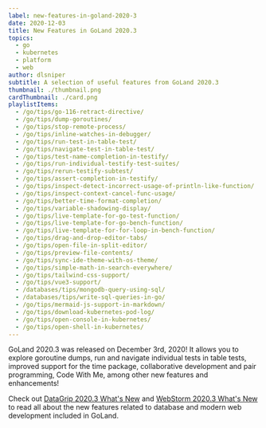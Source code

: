 ```yaml
---
label: new-features-in-goland-2020-3
date: 2020-12-03
title: New Features in GoLand 2020.3
topics:
  - go
  - kubernetes
  - platform
  - web
author: dlsniper
subtitle: A selection of useful features from GoLand 2020.3
thumbnail: ./thumbnail.png
cardThumbnail: ./card.png
playlistItems:
  - /go/tips/go-116-retract-directive/
  - /go/tips/dump-goroutines/
  - /go/tips/stop-remote-process/
  - /go/tips/inline-watches-in-debugger/
  - /go/tips/run-test-in-table-test/
  - /go/tips/navigate-test-in-table-test/
  - /go/tips/test-name-completion-in-testify/
  - /go/tips/run-individual-testify-test-suites/
  - /go/tips/rerun-testify-subtest/
  - /go/tips/assert-completion-in-testify/
  - /go/tips/inspect-detect-incorrect-usage-of-println-like-function/
  - /go/tips/inspect-context-cancel-func-usage/
  - /go/tips/better-time-format-completion/
  - /go/tips/variable-shadowing-display/
  - /go/tips/live-template-for-go-test-function/
  - /go/tips/live-template-for-go-bench-function/
  - /go/tips/live-template-for-for-loop-in-bench-function/
  - /go/tips/drag-and-drop-editor-tabs/
  - /go/tips/open-file-in-split-editor/
  - /go/tips/preview-file-contents/
  - /go/tips/sync-ide-theme-with-os-theme/
  - /go/tips/simple-math-in-search-everywhere/
  - /go/tips/tailwind-css-support/
  - /go/tips/vue3-support/
  - /databases/tips/mongodb-query-using-sql/
  - /databases/tips/write-sql-queries-in-go/
  - /go/tips/mermaid-js-support-in-markdown/
  - /go/tips/download-kubernetes-pod-log/
  - /go/tips/open-console-in-kubernetes/
  - /go/tips/open-shell-in-kubernetes/
---
```


GoLand 2020.3 was released on December 3rd, 2020! It allows you to explore
goroutine dumps, run and navigate individual tests in table tests, improved
support for the time package, collaborative development and pair programming,
Code With Me, among other new features and enhancements!

Check out <a href="https://www.jetbrains.com/datagrip/whatsnew/2020-3/">
DataGrip 2020.3 What's New</a>
and <a href="https://www.jetbrains.com/webstorm/whatsnew/2020-3/">
WebStorm 2020.3 What's New</a> to read all about the new features
related to database and modern web development included in GoLand.
